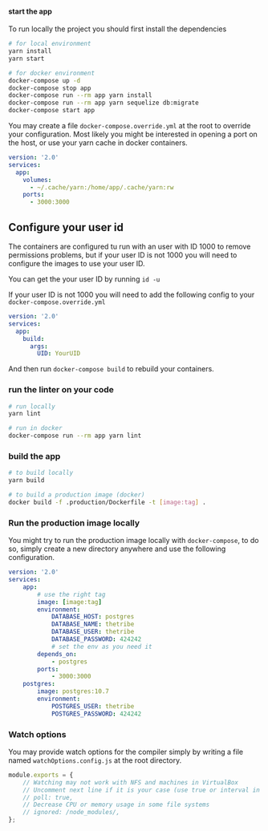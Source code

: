#### start the app

To run locally the project you should first install the dependencies

```bash
# for local environment
yarn install
yarn start

# for docker environment
docker-compose up -d
docker-compose stop app
docker-compose run --rm app yarn install
docker-compose run --rm app yarn sequelize db:migrate
docker-compose start app
```

You may create a file `docker-compose.override.yml` at the root to override your configuration.
Most likely you might be interested in opening a port on the host, or use your yarn cache in docker containers.

```yaml
version: '2.0'
services:
  app:
    volumes:
      - ~/.cache/yarn:/home/app/.cache/yarn:rw
    ports:
      - 3000:3000
```


## Configure your user id

The containers are configured tu run with an user with ID 1000 to remove permissions problems, but if your user ID is
not 1000 you will need to configure the images to use your user ID.

You can get the your user ID by running `id -u`

If your user ID is not 1000 you will need to add the following config to your `docker-compose.override.yml`

```yaml
version: '2.0'
services:
  app:
    build:
      args:
        UID: YourUID
```

And then run `docker-compose build` to rebuild your containers.

### run the linter on your code

```bash
# run locally
yarn lint

# run in docker
docker-compose run --rm app yarn lint
```

### build the app

```bash
# to build locally
yarn build

# to build a production image (docker)
docker build -f .production/Dockerfile -t [image:tag] .
```

### Run the production image locally

You might try to run the production image locally with `docker-compose`, to do so, simply create a new directory anywhere and use the following configuration.

```yaml
version: '2.0'
services:
    app:
        # use the right tag
        image: [image:tag]
        environment:
            DATABASE_HOST: postgres
            DATABASE_NAME: thetribe
            DATABASE_USER: thetribe
            DATABASE_PASSWORD: 424242
            # set the env as you need it
        depends_on:
            - postgres
        ports:
            - 3000:3000
    postgres:
        image: postgres:10.7
        environment:
            POSTGRES_USER: thetribe
            POSTGRES_PASSWORD: 424242
```

### Watch options

You may provide watch options for the compiler simply by writing a file named `watchOptions.config.js` at the root directory.

```js
module.exports = {
    // Watching may not work with NFS and machines in VirtualBox
    // Uncomment next line if it is your case (use true or interval in milliseconds)
    // poll: true,
    // Decrease CPU or memory usage in some file systems
    // ignored: /node_modules/,
};
```

